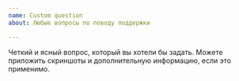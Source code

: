 ```yaml
---
name: Custom question
about: Любые вопросы по поводу поддержки

---
```


Четкий и ясный вопрос, который вы хотели бы задать. 
Можете приложить скриншоты и дополнительную информацию, если это применимо.
